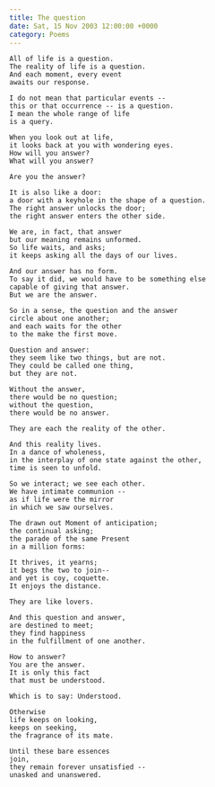 ```yaml
---
title: The question
date: Sat, 15 Nov 2003 12:00:00 +0000
category: Poems
---
```


    All of life is a question.  
    The reality of life is a question.  
    And each moment, every event  
    awaits our response.

    I do not mean that particular events --  
    this or that occurrence -- is a question.  
    I mean the whole range of life  
    is a query.

    When you look out at life,  
    it looks back at you with wondering eyes.  
    How will you answer?  
    What will you answer?

    Are you the answer?

    It is also like a door:  
    a door with a keyhole in the shape of a question.  
    The right answer unlocks the door;  
    the right answer enters the other side.

    We are, in fact, that answer  
    but our meaning remains unformed.  
    So life waits, and asks;  
    it keeps asking all the days of our lives.

    And our answer has no form.  
    To say it did, we would have to be something else  
    capable of giving that answer.  
    But we are the answer.

    So in a sense, the question and the answer  
    circle about one another;  
    and each waits for the other  
    to the make the first move.

    Question and answer:  
    they seem like two things, but are not.  
    They could be called one thing,  
    but they are not.

    Without the answer,  
    there would be no question;  
    without the question,  
    there would be no answer.

    They are each the reality of the other.

    And this reality lives.  
    In a dance of wholeness,  
    in the interplay of one state against the other,  
    time is seen to unfold.

    So we interact; we see each other.  
    We have intimate communion --  
    as if life were the mirror  
    in which we saw ourselves.

    The drawn out Moment of anticipation;  
    the continual asking;  
    the parade of the same Present  
    in a million forms:

    It thrives, it yearns;  
    it begs the two to join--  
    and yet is coy, coquette.  
    It enjoys the distance.

    They are like lovers.

    And this question and answer,  
    are destined to meet;  
    they find happiness  
    in the fulfillment of one another.

    How to answer?  
    You are the answer.  
    It is only this fact  
    that must be understood.

    Which is to say: Understood.

    Otherwise  
    life keeps on looking,  
    keeps on seeking,  
    the fragrance of its mate.

    Until these bare essences  
    join,  
    they remain forever unsatisfied --  
    unasked and unanswered.


